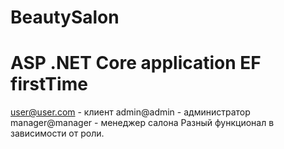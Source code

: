 # BeautySalon
ASP .NET Core application
EF firstTime
========================================
user@user.com - клиент
admin@admin - администратор
manager@manager - менеджер салона
Разный функционал в зависимости от роли.
